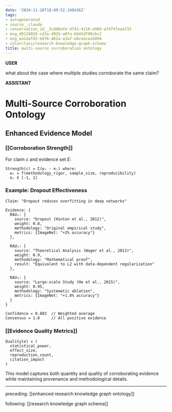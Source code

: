 ```yaml
---
date: '2024-11-28T18:00:52.348436Z'
tags:
- autogenerated
- source__claude
- conversation_id__3cd80afe-4f42-4110-a989-afd7d7eaaf33
- msg_d9124026-cd3a-492b-a0fa-b645df90cbc2
- msg_ea1dafd3-b976-462a-a3a7-e8ceacea5094
- colorclass/research-knowledge-graph-schema
title: multi-source corroboration ontology
---
```


**USER**

what about the case where multiple studies corroborate the same claim?


**ASSISTANT**

# Multi-Source Corroboration Ontology

## Enhanced Evidence Model

### [[Corroboration Strength]]
For claim $c$ and evidence set $E$:
```
Strength(c) = Σ(wᵢ · eᵢ) where:
  wᵢ = f(methodology_rigor, sample_size, reproducibility)
  eᵢ ∈ [-1, 1]
```

### Example: Dropout Effectiveness

```
Claim: "Dropout reduces overfitting in deep networks"

Evidence: {
  RAU₁: {
    source: "Dropout (Hinton et al., 2012)",
    weight: 0.8,
    methodology: "Original empirical study",
    metrics: {ImageNet: "+2% accuracy"}
  },
  
  RAU₂: {
    source: "Theoretical Analysis (Wager et al., 2013)",
    weight: 0.9,
    methodology: "Mathematical proof",
    result: "Equivalent to L2 with data-dependent regularization"
  },
  
  RAU₃: {
    source: "Large-scale Study (He et al., 2015)",
    weight: 0.95,
    methodology: "Systematic ablation",
    metrics: {ImageNet: "+1.8% accuracy"}
  }
}

Confidence = 0.883  // Weighted average
Consensus = 1.0     // All positive evidence
```

### [[Evidence Quality Metrics]]
```
Quality(e) = (
  statistical_power,
  effect_size,
  reproduction_count,
  citation_impact
)
```

This model captures both quantity and quality of corroborating evidence while maintaining provenance and methodological details.


---

preceding: [[enhanced research knowledge graph ontology]]  


following: [[research knowledge graph schema]]